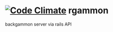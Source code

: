 [![Code Climate](https://codeclimate.com/github/LukeWinikates/rgammon.png)](https://codeclimate.com/github/LukeWinikates/rgammon)
rgammon
=======

backgammon server via rails API
